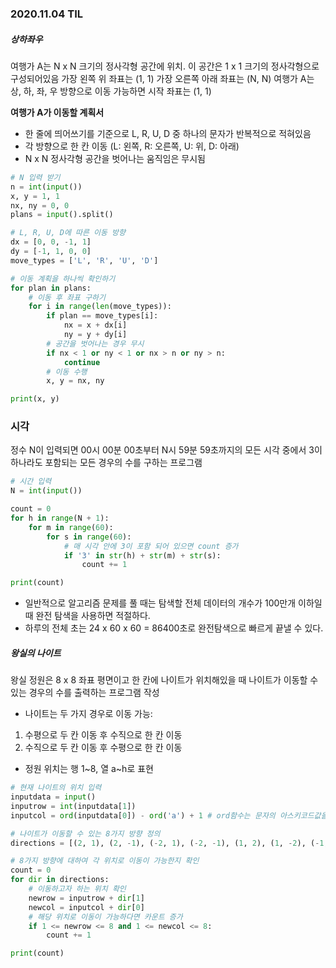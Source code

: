 ### 2020.11.04 TIL

##### 상하좌우

여행가 A는 N x N 크기의 정사각형 공간에 위치.
이 공간은 1 x 1 크기의 정사각형으로 구성되어있음
가장 왼쪽 위 좌표는 (1, 1)
가장 오른쪽 아래 좌표는 (N, N)
여행가 A는 상, 하, 좌, 우 방향으로 이동 가능하면 시작 좌표는 (1, 1)

**여행가 A가 이동할 계획서**

- 한 줄에 띄어쓰기를 기준으로 L, R, U, D 중 하나의 문자가 반복적으로 적혀있음
- 각 방향으로 한 칸 이동 (L: 왼쪽, R: 오른쪽, U: 위, D: 아래)
- N x N 정사각형 공간을 벗어나는 움직임은 무시됨

```python
# N 입력 받기
n = int(input())
x, y = 1, 1
nx, ny = 0, 0
plans = input().split()

# L, R, U, D에 따른 이동 방향
dx = [0, 0, -1, 1]
dy = [-1, 1, 0, 0]
move_types = ['L', 'R', 'U', 'D']

# 이동 계획을 하나씩 확인하기
for plan in plans:
    # 이동 후 좌표 구하기
    for i in range(len(move_types)):
        if plan == move_types[i]:
            nx = x + dx[i]
            ny = y + dy[i]
        # 공간을 벗어나는 경우 무시
        if nx < 1 or ny < 1 or nx > n or ny > n:
            continue
        # 이동 수행
        x, y = nx, ny

print(x, y)
```



### 시각

정수 N이 입력되면 00시 00분 00초부터 N시 59분 59초까지의 모든 시각 중에서 3이 하나라도 포함되는 모든 경우의 수를 구하는 프로그램

```python
# 시간 입력
N = int(input())

count = 0
for h in range(N + 1):
	for m in range(60):
		for s in range(60):
            # 매 시각 안에 3이 포함 되어 있으면 count 증가
			if '3' in str(h) + str(m) + str(s):
				count += 1

print(count)
```

- 일반적으로 알고리즘 문제를 풀 때는 탐색할 전체 데이터의 개수가 100만개 이하일 때 완전 탐색을 사용하면 적절하다. 
- 하루의 전체 초는 24 x 60 x 60 = 86400초로 완전탐색으로 빠르게 끝낼 수 있다.



##### 왕실의 나이트

왕실 정원은 8 x 8 좌표 평면이고 한 칸에 나이트가 위치해있을 때 나이트가 이동할 수 있는 경우의 수를 출력하는 프로그램 작성

- 나이트는 두 가지 경우로 이동 가능:

1. 수평으로 두 칸 이동 후 수직으로 한 칸 이동
2. 수직으로 두 칸 이동 후 수평으로 한 칸 이동

- 정원 위치는 행 1~8, 열 a~h로 표현

```python
# 현재 나이트의 위치 입력
inputdata = input()
inputrow = int(inputdata[1])
inputcol = ord(inputdata[0]) - ord('a') + 1 # ord함수는 문자의 아스키코드값을 반환해주는 함수 수식 값 ex: a = 1, b = 2, c =3

# 나이트가 이동할 수 있는 8가지 방향 정의
directions = [(2, 1), (2, -1), (-2, 1), (-2, -1), (1, 2), (1, -2), (-1, 2), (-1, -2)]

# 8가지 방향에 대하여 각 위치로 이동이 가능한지 확인
count = 0
for dir in directions:
    # 이동하고자 하는 위치 확인
	newrow = inputrow + dir[1]
	newcol = inputcol + dir[0]
    # 해당 위치로 이동이 가능하다면 카운트 증가
	if 1 <= newrow <= 8 and 1 <= newcol <= 8:
		count += 1

print(count)
```

